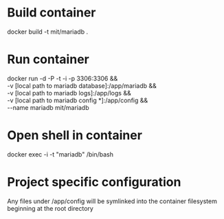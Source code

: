 # Build container #
docker build -t mit/mariadb .

# Run container #
docker run -d -P -t -i -p 3306:3306 && \
	-v [local path to mariadb database]:/app/mariadb && \
	-v [local path to mariadb logs]:/app/logs && \
	-v [local path to mariadb config *]:/app/config && \
	--name mariadb mit/mariadb

# Open shell in container #
docker exec -i -t "mariadb" /bin/bash

# Project specific configuration #
Any files under /app/config will be symlinked into the container filesystem beginning at the root directory